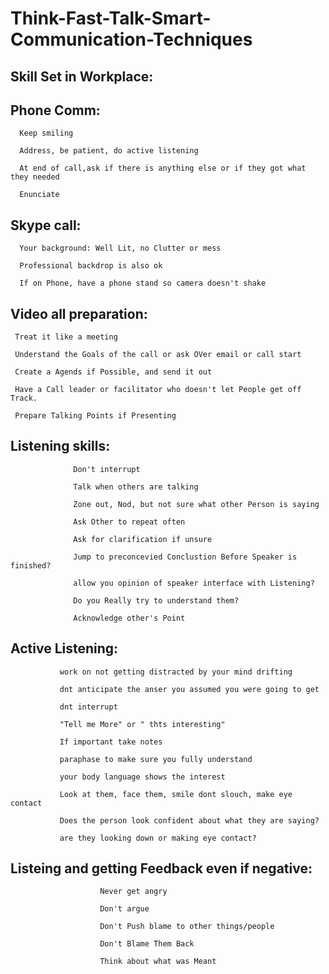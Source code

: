 # Think-Fast-Talk-Smart-Communication-Techniques

## Skill Set in Workplace:


## Phone Comm:

      Keep smiling

      Address, be patient, do active listening

      At end of call,ask if there is anything else or if they got what they needed

      Enunciate 

## Skype call:

      Your background: Well Lit, no Clutter or mess

      Professional backdrop is also ok

      If on Phone, have a phone stand so camera doesn't shake 
      
## Video all preparation:

     Treat it like a meeting
     
     Understand the Goals of the call or ask OVer email or call start
     
     Create a Agends if Possible, and send it out
     
     Have a Call leader or facilitator who doesn't let People get off Track.
     
     Prepare Talking Points if Presenting
     
## Listening skills:

                  Don't interrupt

                  Talk when others are talking

                  Zone out, Nod, but not sure what other Person is saying

                  Ask Other to repeat often

                  Ask for clarification if unsure

                  Jump to preconcevied Conclustion Before Speaker is finished?

                  allow you opinion of speaker interface with Listening?

                  Do you Really try to understand them?

                  Acknowledge other's Point 


## Active Listening:

               work on not getting distracted by your mind drifting

               dnt anticipate the anser you assumed you were going to get

               dnt interrupt

               "Tell me More" or " thts interesting"

               If important take notes

               paraphase to make sure you fully understand

               your body language shows the interest

               Look at them, face them, smile dont slouch, make eye contact

               Does the person look confident about what they are saying?

               are they looking down or making eye contact?
               
## Listeing and getting Feedback even if negative:

                        Never get angry

                        Don't argue

                        Don't Push blame to other things/people

                        Don't Blame Them Back

                        Think about what was Meant

   
   
